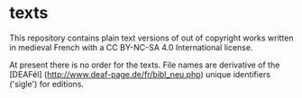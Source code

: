 # texts
This repository contains plain text versions of out of copyright works written in medieval French with a CC BY-NC-SA 4.0 International license. 

At present there is no order for the texts. File names are derivative of the [DEAFél] (http://www.deaf-page.de/fr/bibl_neu.php) unique identifiers ('sigle') for editions.
